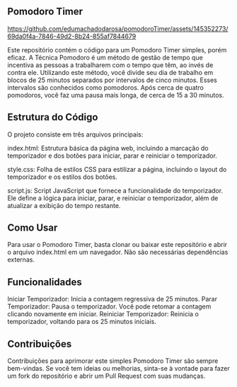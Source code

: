 ## Pomodoro Timer


https://github.com/edumachadodarosa/pomodoroTimer/assets/145352273/69da0f4a-7846-49d2-8b24-855af7844679

Este repositório contém o código para um Pomodoro Timer simples, porém eficaz. A Técnica Pomodoro é um método de gestão de tempo que incentiva as pessoas a trabalharem com o tempo que têm, ao invés de contra ele. Utilizando este método, você divide seu dia de trabalho em blocos de 25 minutos separados por intervalos de cinco minutos. Esses intervalos são conhecidos como pomodoros. Após cerca de quatro pomodoros, você faz uma pausa mais longa, de cerca de 15 a 30 minutos.

## Estrutura do Código


O projeto consiste em três arquivos principais:

index.html: Estrutura básica da página web, incluindo a marcação do temporizador e dos botões para iniciar, parar e reiniciar o temporizador.

style.css: Folha de estilos CSS para estilizar a página, incluindo o layout do temporizador e os estilos dos botões.

script.js: Script JavaScript que fornece a funcionalidade do temporizador. Ele define a lógica para iniciar, parar, e reiniciar o temporizador, além de atualizar a exibição do tempo restante.

## Como Usar


Para usar o Pomodoro Timer, basta clonar ou baixar este repositório e abrir o arquivo index.html em um navegador. Não são necessárias dependências externas.

## Funcionalidades


Iniciar Temporizador: Inicia a contagem regressiva de 25 minutos.
Parar Temporizador: Pausa o temporizador. Você pode retomar a contagem clicando novamente em iniciar.
Reiniciar Temporizador: Reinicia o temporizador, voltando para os 25 minutos iniciais.

## Contribuições
Contribuições para aprimorar este simples Pomodoro Timer são sempre bem-vindas. Se você tem ideias ou melhorias, sinta-se à vontade para fazer um fork do repositório e abrir um Pull Request com suas mudanças.
